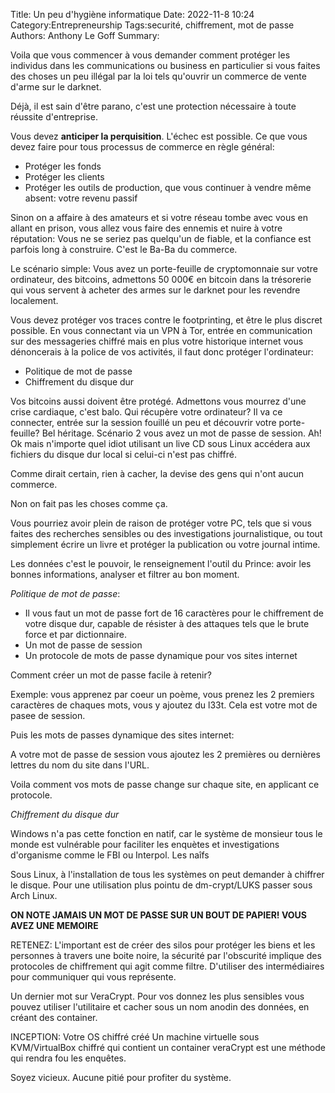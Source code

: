 Title: Un peu d'hygiène informatique
Date: 2022-11-8 10:24
Category:Entrepreneurship
Tags:securité, chiffrement, mot de passe
Authors: Anthony Le Goff
Summary:

Voila que vous commencer à vous demander comment protéger les individus dans les communications ou business en particulier si vous faites des choses un peu illégal par la loi tels qu'ouvrir un commerce de vente d'arme sur le darknet.

Déjà, il est sain d'être parano, c'est une protection nécessaire à toute réussite d'entreprise.

Vous devez **anticiper la perquisition**. L'échec est possible. Ce que vous devez faire pour tous processus de commerce en règle général:

* Protéger les fonds
* Protéger les clients
* Protéger les outils de production, que vous continuer à vendre même absent: votre revenu passif

Sinon on a affaire à des amateurs et si votre réseau tombe avec vous en allant en prison, vous allez vous faire des ennemis et nuire à votre réputation: Vous ne se seriez pas quelqu'un de fiable, et la confiance est parfois long à construire. C'est le Ba-Ba du commerce.

Le scénario simple: Vous avez un porte-feuille de cryptomonnaie sur votre ordinateur, des bitcoins, admettons 50 000€ en bitcoin dans la trésorerie qui vous servent à acheter des armes sur le darknet pour les revendre localement.

Vous devez protéger vos traces contre le footprinting, et être le plus discret possible. En vous connectant via un VPN à Tor, entrée en communication sur des messageries chiffré mais en plus votre historique internet vous dénoncerais à la police de vos activités, il faut donc protéger l'ordinateur:

* Politique de mot de passe
* Chiffrement du disque dur 

Vos bitcoins aussi doivent être protégé. Admettons vous mourrez d'une crise cardiaque, c'est balo. Qui récupère votre ordinateur? Il va ce connecter, entrée sur la session fouillé un peu et découvrir votre porte-feuille? Bel héritage. Scénario 2 vous avez un mot de passe de session. Ah! Ok mais n'importe quel idiot utilisant un live CD sous Linux accédera aux fichiers du disque dur local si celui-ci n'est pas chiffré.

Comme dirait certain, rien à cacher, la devise des gens qui n'ont aucun commerce.

Non on fait pas les choses comme ça. 

Vous pourriez avoir plein de raison de protéger votre PC, tels que si vous faites des recherches sensibles ou des investigations journalistique, ou tout simplement écrire un livre et protéger la publication ou votre journal intime.

Les données c'est le pouvoir, le renseignement l'outil du Prince: avoir les bonnes informations, analyser et filtrer au bon moment.

*Politique de mot de passe*:

* Il vous faut un mot de passe fort de 16 caractères pour le chiffrement de votre disque dur, capable de résister à des attaques tels que le brute force et par dictionnaire.
* Un mot de passe de session
* Un protocole de mots de passe dynamique pour vos sites internet


Comment créer un mot de passe facile à retenir?

Exemple: vous apprenez par coeur un poème, vous prenez les 2 premiers caractères de chaques mots, vous y ajoutez du l33t. Cela est votre mot de pasee de session.

Puis les mots de passes dynamique des sites internet:

A votre mot de passe de session vous ajoutez les 2 premières ou dernières lettres du nom du site dans l'URL.

Voila comment vos mots de passe change sur chaque site, en applicant ce protocole.

*Chiffrement du disque dur*

Windows n'a pas cette fonction en natif, car le système de monsieur tous le monde est vulnérable pour faciliter les enquètes et investigations d'organisme comme le FBI ou Interpol. Les naîfs

Sous Linux, à l'installation de tous les systèmes on peut demander à chiffrer le disque. Pour une utilisation plus pointu de dm-crypt/LUKS passer sous Arch Linux.

**ON NOTE JAMAIS UN MOT DE PASSE SUR UN BOUT DE PAPIER! VOUS AVEZ UNE MEMOIRE**

RETENEZ: L'important est de créer des silos pour protéger les biens et les personnes à travers une boite noire, la sécurité par l'obscurité implique des protocoles de chiffrement qui agit comme filtre. D'utiliser des intermédiaires pour communiquer qui vous représente.

Un dernier mot sur VeraCrypt. Pour vos donnez les plus sensibles vous pouvez utiliser l'utilitaire et cacher sous un nom anodin des données, en créant des container.

INCEPTION: Votre OS chiffré créé Un machine virtuelle sous KVM/VirtualBox chiffré qui contient un container veraCrypt est une méthode qui rendra fou les enquêtes. 

Soyez vicieux. Aucune pitié pour profiter du système.